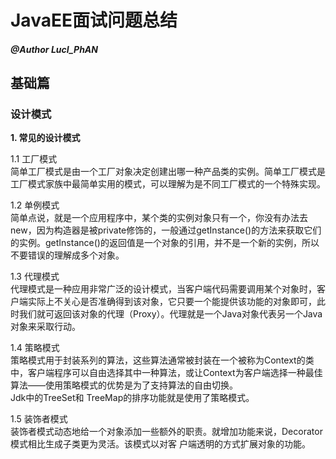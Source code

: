 # JavaEE面试问题总结

##### @Author LucI_PhAN

## 基础篇

### 设计模式

**1. 常见的设计模式**

1.1 工厂模式  
简单工厂模式是由一个工厂对象决定创建出哪一种产品类的实例。简单工厂模式是工厂模式家族中最简单实用的模式，可以理解为是不同工厂模式的一个特殊实现。

1.2 单例模式  
简单点说，就是一个应用程序中，某个类的实例对象只有一个，你没有办法去new，因为构造器是被private修饰的，一般通过getInstance()的方法来获取它们的实例。getInstance()的返回值是一个对象的引用，并不是一个新的实例，所以不要错误的理解成多个对象。

1.3 代理模式  
代理模式是一种应用非常广泛的设计模式，当客户端代码需要调用某个对象时，客户端实际上不关心是否准确得到该对象，它只要一个能提供该功能的对象即可，此时我们就可返回该对象的代理（Proxy）。代理就是一个Java对象代表另一个Java对象来采取行动。

1.4 策略模式  
策略模式用于封装系列的算法，这些算法通常被封装在一个被称为Context的类中，客户端程序可以自由选择其中一种算法，或让Context为客户端选择一种最佳算法——使用策略模式的优势是为了支持算法的自由切换。  
Jdk中的TreeSet和 TreeMap的排序功能就是使用了策略模式。

1.5 装饰者模式  
装饰者模式动态地给一个对象添加一些额外的职责。就增加功能来说，Decorator模式相比生成子类更为灵活。该模式以对客 户端透明的方式扩展对象的功能。
